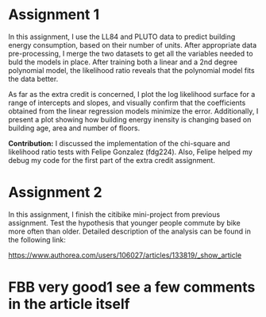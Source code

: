 # Assignment 1

In this assignment, I use the LL84 and PLUTO data to predict building energy consumption, based on their number of units. After appropriate data pre-processing, I merge the two datasets to get all the variables needed to buld the models in place. After training both a linear and a 2nd degree polynomial model, the likelihood ratio reveals that the polynomial model fits the data better. 

As far as the extra credit is concerned, I plot the log likelihood surface for a range of intercepts and slopes, and visually confirm that the coefficients obtained from the linear regression models minimize the error. Additionally, I present a plot showing how building energy inensity is changing based on building age, area and number of floors.

**Contribution:** I discussed the implementation of the chi-square and likelihood ratio tests with Felipe Gonzalez (fdg224). Also, Felipe helped my debug my code for the first part of the extra credit assignment.

# Assignment 2

In this assignment, I finish the citibike mini-project from previous assignment. Test the hypothesis that younger people commute by bike more often than older. Detailed description of the analysis can be found in the following link:

https://www.authorea.com/users/106027/articles/133819/_show_article

# FBB very good1 see a few comments in the article itself
